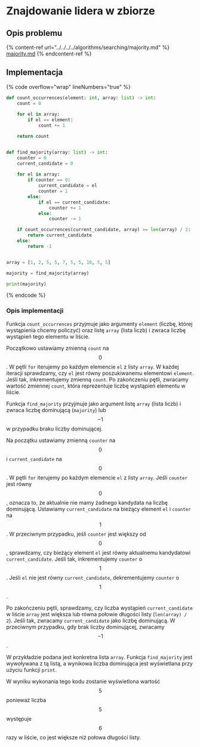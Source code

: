 # Znajdowanie lidera w zbiorze

## Opis problemu

{% content-ref url="../../../../algorithms/searching/majority.md" %}
[majority.md](../../../../algorithms/searching/majority.md)
{% endcontent-ref %}

## Implementacja

{% code overflow="wrap" lineNumbers="true" %}
```python
def count_occurrences(element: int, array: list) -> int:
    count = 0
    
    for el in array:
        if el == element:
            count += 1

    return count


def find_majority(array: list) -> int:
    counter = 0
    current_candidate = 0
    
    for el in array:
        if counter == 0:
            current_candidate = el
            counter = 1
        else:
            if el == current_candidate:
                counter += 1
            else:
                counter -= 1

    if count_occurrences(current_candidate, array) >= len(array) / 2:
        return current_candidate
    else:
        return -1


array = [1, 2, 5, 5, 7, 5, 5, 10, 5, 5]

majority = find_majority(array)

print(majority)
```
{% endcode %}

### Opis implementacji

Funkcja `count_occurrences` przyjmuje jako argumenty `element` (liczbę, której wystąpienia chcemy policzyć) oraz listę `array` (lista liczb) i zwraca liczbę wystąpień tego elementu w liście.

Początkowo ustawiamy zmienną `count` na $$0$$.
W pętli `for` iterujemy po każdym elemencie `el` z listy `array`.
W każdej iteracji sprawdzamy, czy `el` jest równy poszukiwanemu elementowi `element`. Jeśli tak, inkrementujemy zmienną `count`.
Po zakończeniu pętli, zwracamy wartość zmiennej `count`, która reprezentuje liczbę wystąpień elementu w liście.

Funkcja `find_majority` przyjmuje jako argument listę `array` (lista liczb) i zwraca liczbę dominującą (`majority`) lub $$-1$$ w przypadku braku liczby dominującej.

Na początku ustawiamy zmienną `counter` na $$0$$ i `current_candidate` na $$0$$.
W pętli `for` iterujemy po każdym elemencie `el` z listy `array`.
Jeśli `counter` jest równy $$0$$, oznacza to, że aktualnie nie mamy żadnego kandydata na liczbę dominującą. Ustawiamy `current_candidate` na bieżący element `el` i `counter` na $$1$$.
W przeciwnym przypadku, jeśli `counter` jest większy od $$0$$, sprawdzamy, czy bieżący element `el` jest równy aktualnemu kandydatowi `current_candidate`. Jeśli tak, inkrementujemy `counter` o $$1$$.
Jeśli `el` nie jest równy `current_candidate`, dekrementujemy `counter` o $$1$$.

Po zakończeniu pętli, sprawdzamy, czy liczba wystąpień `current_candidate` w liście `array` jest większa lub równa połowie długości listy (`len(array) / 2`). Jeśli tak, zwracamy `current_candidate` jako liczbę dominującą.
W przeciwnym przypadku, gdy brak liczby dominującej, zwracamy $$-1$$.

W przykładzie podana jest konkretna lista `array`. Funkcja `find_majority` jest wywoływana z tą listą, a wynikowa liczba dominująca jest wyświetlana przy użyciu funkcji `print`.

W wyniku wykonania tego kodu zostanie wyświetlona wartość $$5$$ ponieważ liczba $$5$$ występuje $$6$$ razy w liście, co jest większe niż połowa długości listy.
